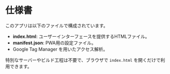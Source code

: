 # 仕様書

このアプリは以下のファイルで構成されています。

- **index.html**: ユーザーインターフェースを提供するHTMLファイル。
- **manifest.json**: PWA用の設定ファイル。
- Google Tag Manager を用いたアクセス解析。

特別なサーバーやビルド工程は不要で、ブラウザで `index.html` を開くだけで利用できます。
